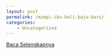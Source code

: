 ```yaml
---
layout: post
permalink: /mimpi-ibu-beli-baju-baru/
categories:
    - Uncategorized
---
```


[Baca Selengkapnya](/04)